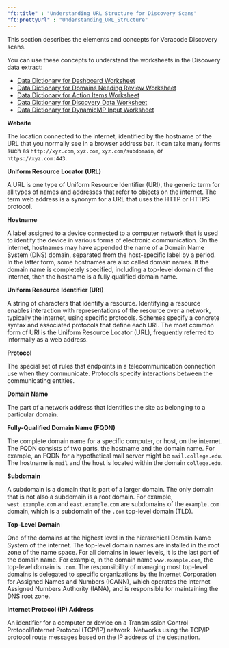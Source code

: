 ```yaml
---
"ft:title" : "Understanding URL Structure for Discovery Scans"
"ft:prettyUrl" : "Understanding_URL_Structure"
---
```


This section describes the elements and concepts for Veracode Discovery scans.

You can use these concepts to understand the worksheets in the Discovery data extract:

   - [Data Dictionary for Dashboard Worksheet](https://docs.veracode.com/r/r_discovery_scan_dd)
   - [Data Dictionary for Domains Needing Review Worksheet](https://docs.veracode.com/r/Domains_Needing_Review_Data_Dictionary)
   - [Data Dictionary for Action Items Worksheet](https://docs.veracode.com/r/Action_Items_Tab_Data_Dictionary)
   - [Data Dictionary for Discovery Data Worksheet](https://docs.veracode.com/r/r_Discovery_data)
   - [Data Dictionary for DynamicMP Input Worksheet](https://docs.veracode.com/r/DynamicMP_Input_Tab_Data_Dictionary)

**Website**

The location connected to the internet, identified by the hostname of the URL that you normally see in a browser address bar. It can take many forms such as `http://xyz.com`, `xyz.com`, `xyz.com/subdomain`, or `https://xyz.com:443`.

**Uniform Resource Locator \(URL\)**

   A URL is one type of Uniform Resource Identifier \(URI\), the generic term for all types of names and addresses that refer to objects on the internet. The term web address is a synonym for a URL that uses the HTTP or HTTPS protocol.

**Hostname**

   A label assigned to a device connected to a computer network that is used to identify the device in various forms of electronic communication. On the internet, hostnames may have appended the name of a Domain Name System \(DNS\) domain, separated from the host-specific label by a period. In the latter form, some hostnames are also called domain names. If the domain name is completely specified, including a top-level domain of the internet, then the hostname is a fully qualified domain name.

**Uniform Resource Identifier \(URI\)**

   A string of characters that identify a resource. Identifying a resource enables interaction with representations of the resource over a network, typically the internet, using specific protocols. Schemes specify a concrete syntax and associated protocols that define each URI. The most common form of URI is the Uniform Resource Locator \(URL\), frequently referred to informally as a web address.

**Protocol**

   The special set of rules that endpoints in a telecommunication connection use when they communicate. Protocols specify interactions between the communicating entities.

**Domain Name**

   The part of a network address that identifies the site as belonging to a particular domain.

**Fully-Qualified Domain Name \(FQDN\)**

   The complete domain name for a specific computer, or host, on the internet. The FQDN consists of two parts, the hostname and the domain name. For example, an FQDN for a hypothetical mail server might be `mail.college.edu`. The hostname is `mail` and the host is located within the domain `college.edu`.

**Subdomain**

   A subdomain is a domain that is part of a larger domain. The only domain that is not also a subdomain is a root domain. For example, `west.example.com` and `east.example.com` are subdomains of the `example.com` domain, which is a subdomain of the `.com` top-level domain \(TLD\).

**Top-Level Domain**

   One of the domains at the highest level in the hierarchical Domain Name System of the internet. The top-level domain names are installed in the root zone of the name space. For all domains in lower levels, it is the last part of the domain name. For example, in the domain name `www.example.com`, the top-level domain is `.com`. The responsibility of managing most top-level domains is delegated to specific organizations by the Internet Corporation for Assigned Names and Numbers \(ICANN\), which operates the Internet Assigned Numbers Authority \(IANA\), and is responsible for maintaining the DNS root zone.

**Internet Protocol \(IP\) Address**

   An identifier for a computer or device on a Transmission Control Protocol/Internet Protocol \(TCP/IP\) network. Networks using the TCP/IP protocol route messages based on the IP address of the destination.